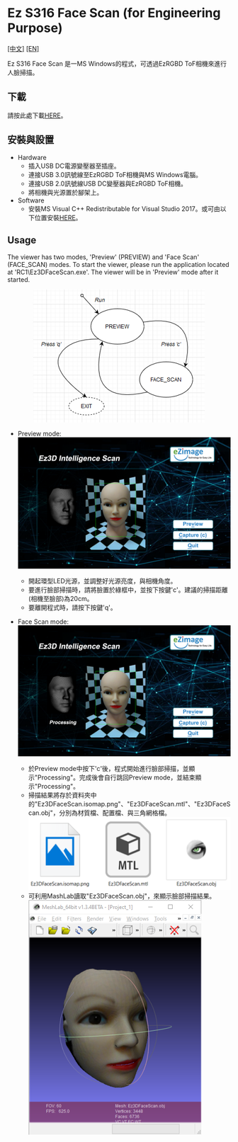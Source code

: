 # Ez S316 Face Scan (for Engineering Purpose)
[[中文]](README.md) [[EN]](README.en.md)

Ez S316 Face Scan 是一MS Windows的程式，可透過EzRGBD ToF相機來進行人臉掃描。

## 下載
  請按此處下載[HERE](https://minhaskamal.github.io/DownGit/#/home?url=https://github.com/kevinliu-ez/Ez-3DMM-face-viewer/tree/master/RC1)。

## 安裝與設置
* Hardware
  * 插入USB DC電源變壓器至插座。
  * 連接USB 3.0訊號線至EzRGBD ToF相機與MS Windows電腦。
  * 連接USB 2.0訊號線USB DC變壓器與EzRGBD ToF相機。
  * 將相機與光源置於腳架上。
* Software
  * 安裝MS Visual C++ Redistributable for Visual Studio 2017。或可由以下位置安裝[HERE](https://github.com/kevinliu-ez/Ez-3DMM-face-viewer/blob/master/Setup/MSVCRedist_x64_VS2015-2017-2019.exe)。

## Usage
The viewer has two modes, 'Preview' (PREVIEW) and 'Face Scan' (FACE_SCAN) modes. To start the viewer, please run the application located at 'RC1\Ez3DFaceScan.exe'. The viewer will be in 'Preview' mode after it started.

<p align="center"> 
<img src="https://github.com/kevinliu-ez/Ez-3DMM-face-viewer/blob/master/README/Viewer_StateMachine.png">
</p>

* Preview mode:
![](https://github.com/kevinliu-ez/Ez-3DMM-face-viewer/blob/master/README/GUI_FaceROI.png)
  * 開起環型LED光源，並調整好光源亮度，與相機角度。
  * 要進行臉部掃描時，請將臉置於綠框中，並按下按鍵'c'。建議的掃描距離(相機至臉部)為20cm。
  * 要離開程式時，請按下按鍵'q'。

* Face Scan mode:
![](https://github.com/kevinliu-ez/Ez-3DMM-face-viewer/blob/master/README/GUI_Prcing.png)
  * 於Preview mode中按下'c'後，程式開始進行臉部掃描，並顯示"Processing"。完成後會自行跳回Preview mode，並結束顯示"Processing"。
  * 掃描結果將存於資料夾中的"Ez3DFaceScan.isomap.png"、"Ez3DFaceScan.mtl"、"Ez3DFaceScan.obj"，分別為材質檔、配置檔、與三角網格檔。<br>![](https://github.com/kevinliu-ez/Ez-3DMM-face-viewer/blob/master/README/OutputFiles.png)
  * 可利用MashLab讀取"Ez3DFaceScan.obj"，來顯示臉部掃描結果。<br>![](https://github.com/kevinliu-ez/Ez-3DMM-face-viewer/blob/master/README/ScanResults.png)

